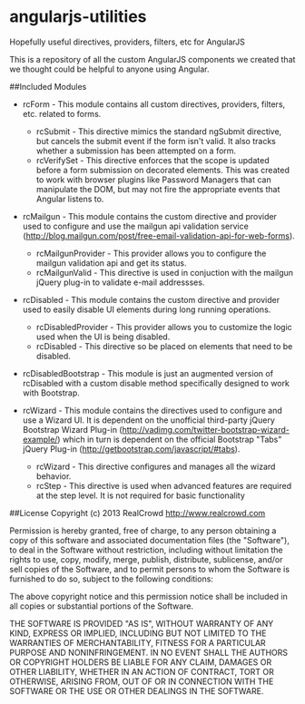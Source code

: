 angularjs-utilities
===================

Hopefully useful directives, providers, filters, etc for AngularJS

This is a repository of all the custom AngularJS components we created that we thought could be helpful to anyone using Angular.

##Included Modules
+ rcForm - This module contains all custom directives, providers, filters, etc. related to forms.
  + rcSubmit - This directive mimics the standard ngSubmit directive, but cancels the submit event if the form isn't valid. It also tracks whether a submission has been attempted on a form.
  + rcVerifySet - This directive enforces that the scope is updated before a form submission on decorated elements. This was created to work with browser plugins like Password Managers that can manipulate the DOM, but may not fire the appropriate events that Angular listens to.

+ rcMailgun - This module contains the custom directive and provider used to configure and use the mailgun api validation service (http://blog.mailgun.com/post/free-email-validation-api-for-web-forms).
  + rcMailgunProvider - This provider allows you to configure the mailgun validation api and get its status.
  + rcMailgunValid - This directive is used in conjuction with the mailgun jQuery plug-in to validate e-mail addressses.

+ rcDisabled - This module contains the custom directive and provider used to easily disable UI elements during long running operations.
  + rcDisabledProvider - This provider allows you to customize the logic used when the UI is being disabled.
  + rcDisabled - This directive so be placed on elements that need to be disabled.

+ rcDisabledBootstrap - This module is just an augmented version of rcDisabled with a custom disable method specifically designed to work with Bootstrap.

+ rcWizard - This module contains the directives used to configure and use a Wizard UI. It is dependent on the unofficial third-party jQuery Bootstrap Wizard Plug-in (http://vadimg.com/twitter-bootstrap-wizard-example/) which in turn is dependent on the official Bootstrap "Tabs" jQuery Plug-in (http://getbootstrap.com/javascript/#tabs).
  + rcWizard - This directive configures and manages all the wizard behavior.
  + rcStep - This directive is used when advanced features are required at the step level. It is not required for basic functionality


##License
Copyright (c) 2013 RealCrowd
http://www.realcrowd.com

Permission is hereby granted, free of charge, to any person obtaining a copy
of this software and associated documentation files (the "Software"), to deal
in the Software without restriction, including without limitation the rights
to use, copy, modify, merge, publish, distribute, sublicense, and/or sell
copies of the Software, and to permit persons to whom the Software is
furnished to do so, subject to the following conditions:

The above copyright notice and this permission notice shall be included in
all copies or substantial portions of the Software.

THE SOFTWARE IS PROVIDED "AS IS", WITHOUT WARRANTY OF ANY KIND, EXPRESS OR
IMPLIED, INCLUDING BUT NOT LIMITED TO THE WARRANTIES OF MERCHANTABILITY,
FITNESS FOR A PARTICULAR PURPOSE AND NONINFRINGEMENT. IN NO EVENT SHALL THE
AUTHORS OR COPYRIGHT HOLDERS BE LIABLE FOR ANY CLAIM, DAMAGES OR OTHER
LIABILITY, WHETHER IN AN ACTION OF CONTRACT, TORT OR OTHERWISE, ARISING FROM,
OUT OF OR IN CONNECTION WITH THE SOFTWARE OR THE USE OR OTHER DEALINGS IN
THE SOFTWARE.

